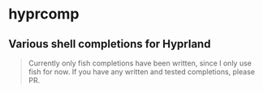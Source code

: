# hyprcomp
## Various shell completions for Hyprland
> Currently only fish completions have been written, since I only use fish for now. 
> If you have any written and tested completions, please PR.
